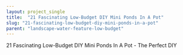 ```yaml
---
layout: project_single
title:  "21 Fascinating Low-Budget DIY Mini Ponds In A Pot"
slug: "21-fascinating-low-budget-diy-mini-ponds-in-a-pot"
parent: "landscape-water-feature-low-budget"
---
```

21 Fascinating Low-Budget DIY Mini Ponds In A Pot - The Perfect DIY